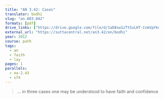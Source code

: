 ```yaml
---
title: "AN 3.42: Cases"
translator: bodhi
slug: "an.003.042"
formats: [pdf]
drive_links: ["https://drive.google.com/file/d/1aD8sw1zTtSxLHT-CnmVpYkdPVriXwpnH/view?usp=drivesdk"]
external_url: "https://suttacentral.net/an3.42/en/bodhi"
year: 2012
course: path
tags:
  - an
  - faith
  - lay
pages: 1
parallels:
  - ea-2.43
  - sf4
---
```


> … in three cases one may be understood to have faith and confidence
